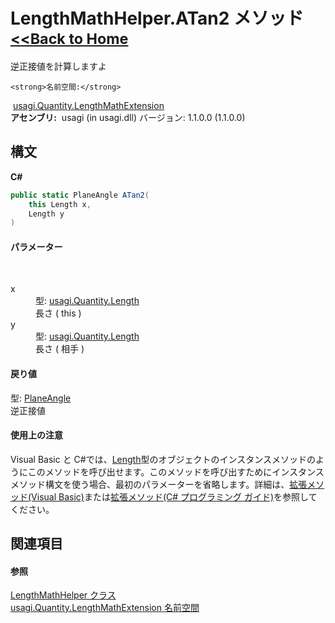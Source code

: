 # LengthMathHelper.ATan2 メソッド <small>[<<Back to Home](https://github.com/usagi/usagi.cs/blob/master/Help/Home.md)</small> 

逆正接値を計算しますよ


    <strong>名前空間:</strong>
&nbsp;<a href="N_usagi_Quantity_LengthMathExtension.md">usagi.Quantity.LengthMathExtension</a><br /><strong>アセンブリ:</strong>
&nbsp;usagi (in usagi.dll) バージョン: 1.1.0.0 (1.1.0.0)

## 構文

**C#**<br />
``` C#
public static PlaneAngle ATan2(
	this Length x,
	Length y
)
```


#### パラメーター
&nbsp;<dl><dt>x</dt><dd>型: <a href="T_usagi_Quantity_Length.md">usagi.Quantity.Length</a><br />長さ ( this )</dd><dt>y</dt><dd>型: <a href="T_usagi_Quantity_Length.md">usagi.Quantity.Length</a><br />長さ ( 相手 )</dd></dl>

#### 戻り値
型: <a href="T_usagi_Quantity_PlaneAngle.md">PlaneAngle</a><br />逆正接値

#### 使用上の注意
Visual Basic と C#では、<a href="T_usagi_Quantity_Length.md">Length</a>型のオブジェクトのインスタンスメソッドのようにこのメソッドを呼び出せます。このメソッドを呼び出すためにインスタンスメソッド構文を使う場合、最初のパラメーターを省略します。詳細は、<a href="http://msdn.microsoft.com/ja-jp/library/bb384936.aspx" target="_blank">拡張メソッド(Visual Basic)</a>または<a href="http://msdn.microsoft.com/ja-jp/library/bb383977.aspx" target="_blank">拡張メソッド(C# プログラミング ガイド)</a>を参照してください。

## 関連項目


#### 参照
<a href="T_usagi_Quantity_LengthMathExtension_LengthMathHelper.md">LengthMathHelper クラス</a><br /><a href="N_usagi_Quantity_LengthMathExtension.md">usagi.Quantity.LengthMathExtension 名前空間</a><br />